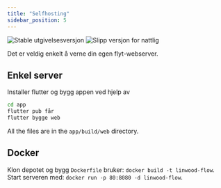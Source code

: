 ```yaml
---
title: "Selfhosting"
sidebar_position: 5
---
```


![Stable utgivelsesversjon](https://img.shields.io/badge/dynamic/yaml?color=c4840d&label=Stable&query=%24.version&url=https%3A%2F%2Fraw.githubusercontent.com%2FLinwoodDev%2FFlow%2Fstable%2Fapp%2Fpubspec.yaml&style=for-the-badge) ![Slipp versjon for nattlig](https://img.shields.io/badge/dynamic/yaml?color=f7d28c&label=Nightly&query=%24.version&url=https%3A%2F%2Fraw.githubusercontent.com%2FLinwoodDev%2FFlow%2Fnightly%2Fapp%2Fpubspec.yaml&style=for-the-badge)

Det er veldig enkelt å verne din egen flyt-webserver.

## Enkel server

Installer flutter og bygg appen ved hjelp av

```bash
cd app
flutter pub får
flutter bygge web
```

All the files are in the `app/build/web` directory.

## Docker

Klon depotet og bygg `Dockerfile` bruker: `docker build -t linwood-flow`. Start serveren med: `docker run -p 80:8080 -d linwood-flow`.
